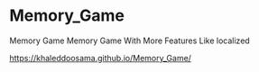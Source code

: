 # Memory_Game
Memory Game
Memory Game With More Features Like localized 

https://khaleddoosama.github.io/Memory_Game/

